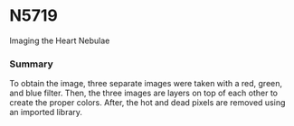 # N5719
Imaging the Heart Nebulae

### Summary
To obtain the image, three separate images were taken with a red, green, and blue filter. Then, the three images are layers on top of each other to create the proper colors. 
After, the hot and dead pixels are removed using an imported library. 
